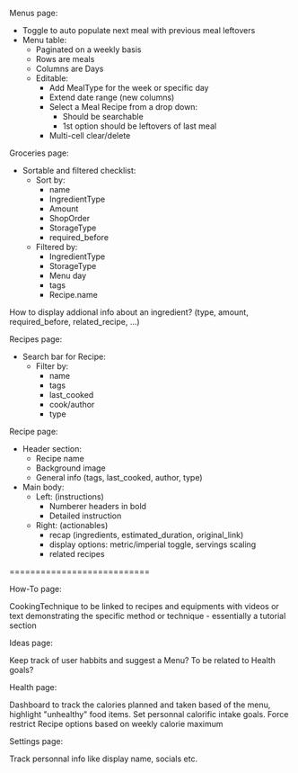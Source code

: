 Menus page:

- Toggle to auto populate next meal with previous meal leftovers
- Menu table:
	- Paginated on a weekly basis
	- Rows are meals
	- Columns are Days
	- Editable:
		- Add MealType for the week or specific day
		- Extend date range (new columns)
		- Select a Meal Recipe from a drop down:
			- Should be searchable
			- 1st option should be leftovers of last meal
		- Multi-cell clear/delete


Groceries page:

- Sortable and filtered checklist:
	- Sort by:
		- name
		- IngredientType
		- Amount
		- ShopOrder
		- StorageType
		- required_before
	- Filtered by:
		- IngredientType
		- StorageType
		- Menu day
		- tags
		- Recipe.name
		
How to display addional info about an ingredient? (type, amount, required_before, related_recipe, ...)

Recipes page:

- Search bar for Recipe:
	- Filter by:
		- name
		- tags
		- last_cooked
		- cook/author
		- type


Recipe page:

- Header section:
	- Recipe name 
	- Background image 
	- General info (tags, last_cooked, author, type)
- Main body:
	- Left: (instructions)
		- Numberer headers in bold 
		- Detailed instruction
	- Right: (actionables)
		- recap (ingredients, estimated_duration, original_link)
		- display options: metric/imperial toggle, servings scaling
		- related recipes

===========================

How-To page: 

CookingTechnique to be linked to recipes and equipments with videos or text demonstrating the specific method or technique - essentially a tutorial section


Ideas page:

Keep track of user habbits and suggest a Menu? To be related to Health goals?

Health page:

Dashboard to track the calories planned and taken based of the menu, highlight "unhealthy" food items. Set personnal calorific intake goals. Force restrict Recipe options based on weekly calorie maximum

Settings page:

Track personnal info like display name, socials etc.